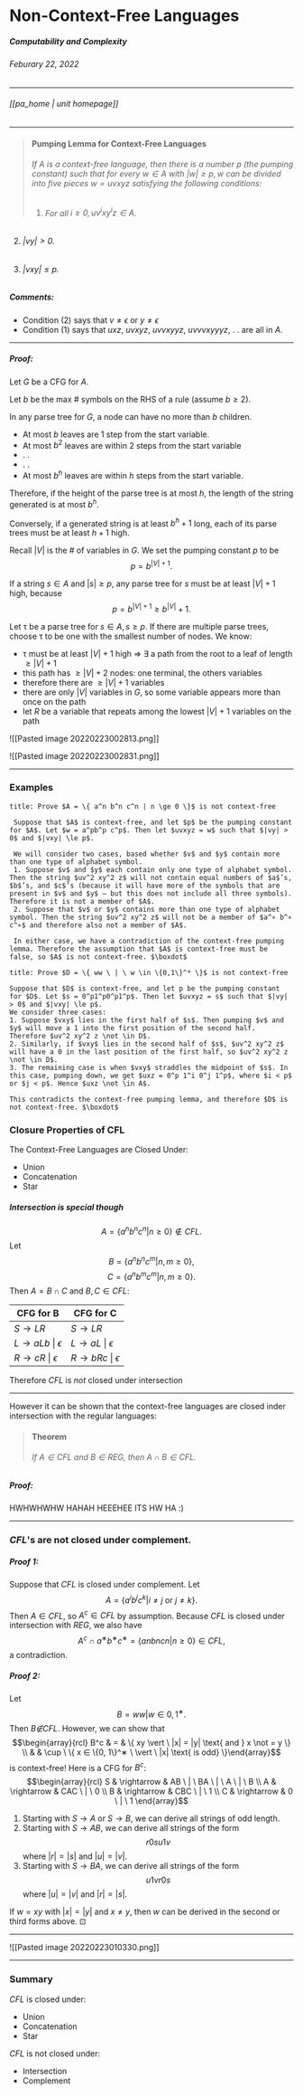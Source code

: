 # Non-Context-Free Languages
##### Computability and Complexity
###### Feburary 22, 2022
---
###### [[pa_home | unit homepage]]
---

>#### Pumping Lemma for Context-Free Languages
>###### If $A$ is a context-free language, then there is a number $p$ (the pumping constant) such that for every $w \in A$ with $|w| \ge p, w$ can be divided into five pieces $w = uvxyz$ satisfying the following conditions:
>1. ###### For all $i \ge 0, uv^ixy^iz \in A$.
2. ###### $|vy| > 0.$
3. ###### $|vxy| \le p$.

##### Comments:
- Condition (2) says that $v \not = \epsilon \text{ or } y \not = \epsilon$
- Condition (1) says that $uxz, \ uvxyz, \ uvvxyyz, \ uvvvxyyyz, \ . \ .$ 
are all in $A$.

---

##### Proof: 
Let $G$ be a CFG for $A$. 

Let $b$ be the max $\#$ symbols on the RHS of a rule (assume $b \ge 2$).

In any parse tree for $G$, a node can have no more than $b$ children. 
- At most $b$ leaves are 1 step from the start variable. 
- At most $b^2$ leaves are within 2 steps from the start variable
- . . 
- . . 
- At most $b^h$ leaves are within $h$ steps from the start variable. 
 
Therefore, if the height of the parse tree is at most $h$, the length of the string generated is at most $b^h$. 

Conversely, if a generated string is at least $b^h + 1$ long, each of its parse trees must be at least $h + 1$ high.

Recall $|V|$ is the $\#$ of variables in $G$. We set the pumping constant $p$ to be $$p = b^{|V|+1}.$$ 

If a string $s \in A$ and $|s| \ge p$, any parse tree for $s$ must be at least $|V| + 1$ high, because $$p = b^{|V |+1} ≥ b^{|V |} + 1.$$

Let τ be a parse tree for $s \in A, s \ge p$. If there are multiple parse trees, choose τ to be one with the smallest number of nodes. 
We know: 
- τ must be at least $|V| + 1$ high 
⇒ ∃ a path from the root to a leaf of length $\ge |V| + 1$
- this path has $\ge |V| + 2$ nodes: one terminal, the others variables 
- therefore there are $\ge |V| + 1$ variables 
- there are only $|V|$ variables in $G$, so some variable appears more than once on the path 
- let $R$ be a variable that repeats among the lowest $|V| + 1$ variables on the path

![[Pasted image 20220223002813.png]]

![[Pasted image 20220223002831.png]]

---
### Examples
```ad-example
title: Prove $A = \{ a^n b^n c^n | n \ge 0 \}$ is not context-free

 Suppose that $A$ is context-free, and let $p$ be the pumping constant for $A$. Let $w = a^pb^p c^p$. Then let $uvxyz = w$ such that $|vy| > 0$ and $|vxy| \le p$. 
 
 We will consider two cases, based whether $v$ and $y$ contain more than one type of alphabet symbol. 
 1. Suppose $v$ and $y$ each contain only one type of alphabet symbol. Then the string $uv^2 xy^2 z$ will not contain equal numbers of $a$’s, $b$’s, and $c$’s (because it will have more of the symbols that are present in $v$ and $y$ – but this does not include all three symbols). Therefore it is not a member of $A$. 
 2. Suppose that $v$ or $y$ contains more than one type of alphabet symbol. Then the string $uv^2 xy^2 z$ will not be a member of $a^∗ b^∗  c^∗$ and therefore also not a member of $A$. 
 
 In either case, we have a contradiction of the context-free pumping lemma. Therefore the assumption that $A$ is context-free must be false, so $A$ is not context-free. $\boxdot$
```

```ad-example
title: Prove $D = \{ ww \ | \ w \in \{0,1\}^* \}$ is not context-free

Suppose that $D$ is context-free, and let p be the pumping constant for $D$. Let $s = 0^p1^p0^p1^p$. Then let $uvxyz = s$ such that $|vy| > 0$ and $|vxy| \le p$. 
We consider three cases: 
1. Suppose $vxy$ lies in the first half of $s$. Then pumping $v$ and $y$ will move a 1 into the first position of the second half. Therefore $uv^2 xy^2 z \not \in D$. 
2. Similarly, if $vxy$ lies in the second half of $s$, $uv^2 xy^2 z$ will have a 0 in the last position of the first half, so $uv^2 xy^2 z \not \in D$. 
3. The remaining case is when $vxy$ straddles the midpoint of $s$. In this case, pumping down, we get $uxz = 0^p 1^i 0^j 1^p$, where $i < p$ or $j < p$. Hence $uxz \not \in A$.
 
This contradicts the context-free pumping lemma, and therefore $D$ is not context-free. $\boxdot$
```

### Closure Properties of CFL

The Context-Free Languages are Closed Under:
- Union
- Concatenation
- Star

##### Intersection is special though

$$A = \{a^n b^n c^n | n ≥ 0\} \not \in CFL.$$ 
Let $$B = \{a^n b^n c^m | n, m ≥ 0\},$$ 
$$C = \{a^n b^mc^m | n, m ≥ 0\}.$$ Then $A = B \cap C$ and $B, C \in CFL$:

| CFG for B                              | CFG for C                             |
| -------------------------------------- | ------------------------------------- |
| $S \rightarrow LR$                     | $S \rightarrow LR$                    |
| $L \rightarrow aLb \ \vert \ \epsilon$ | $L \rightarrow aL \ \vert \ \epsilon$ | 
| $R \rightarrow cR \ \vert \ \epsilon$                     | $R \rightarrow bRc \ \vert \ \epsilon$                    |

Therefore $CFL$ is _not_ closed under intersection

---

However it can be shown that the context-free languages are closed inder intersection with the regular languages:
>#### Theorem
>###### If $A \in CFL$ and $B \in REG$, then $A \cap B \in CFL$.

##### Proof:
HWHWHWHW HAHAH HEEEHEE ITS HW HA :)

---

### $CFL$'s are not closed under complement.

##### Proof 1:
Suppose that $CFL$ is closed under complement.
Let 
$$A = \{a^i b^j c^k | i \not = j \text{ or } j \not = k\}.$$
Then $A \in CFL$, so $A^c \in CFL$ by assumption. Because $CFL$ is closed under intersection with $REG$, we also have 
$$A^c ∩ a^∗ b^∗ c^∗ = \{a n b n c n | n \ge 0\} \in CFL,$$
a contradiction. 

##### Proof 2:
 Let $$B = {ww | w ∈ {0, 1}^∗ }.$$ 
 Then $B \not ∈ CFL$. However, we can show that
 $$\begin{array}{rcl} B^c & = & \{ xy \vert \ |x| = |y| \text{ and } x \not = y \} \\ & & \cup \ \{ x ∈ \{0, 1\}^∗ \ \vert \  |x| \text{ is odd} \}\end{array}$$ is context-free!
 Here is a CFG for $B^c$: 
 $$\begin{array}{rcl} S & \rightarrow & AB \ | \ BA \ | \ A \ | \ B \\
 A & \rightarrow & CAC \ | \ 0 \\
 B & \rightarrow & CBC \ | \ 1 \\
 C & \rightarrow & 0 \ | \ 1
 \end{array}$$

1. Starting with $S \rightarrow A$ or $S \rightarrow B$, we can derive all strings of odd length. 
2. Starting with $S \rightarrow AB$, we can derive all strings of the form $$r0su1v$$ where $|r| = |s|$ and $|u| = |v|$.
3. Starting with $S \rightarrow BA$, we can derive all strings of the form $$u1vr0s$$ where $|u| = |v|$ and $|r| = |s|$. 

If $w = xy$ with $|x| = |y|$ and $x \not = y$, then $w$ can be derived in the second or third forms above. $\boxdot$

---

![[Pasted image 20220223010330.png]]

---

### Summary
$CFL$ is closed under:
- Union
- Concatenation
- Star

$CFL$ is not closed under:
- Intersection
- Complement